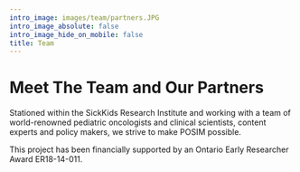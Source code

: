 ```yaml
---
intro_image: images/team/partners.JPG
intro_image_absolute: false
intro_image_hide_on_mobile: false
title: Team
---
```


# Meet The Team and Our Partners

Stationed within the SickKids Research Institute and working with a team of world-renowned pediatric oncologists and clinical scientists, content experts and policy makers, we strive to make POSIM possible.

This project has been financially supported by an Ontario Early Researcher Award ER18-14-011.